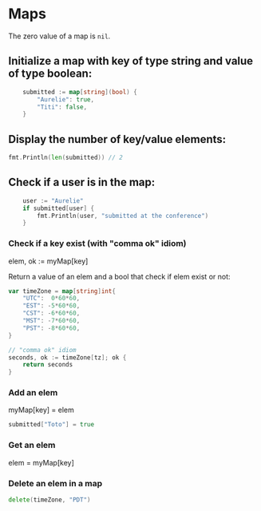 # Maps

The zero value of a map is `nil`.

## Initialize a map with key of type string and value of type boolean:

```go
	submitted := map[string](bool) {
    	"Aurelie": true,
    	"Titi": false,
	}
```

## Display the number of key/value elements:

```go
fmt.Println(len(submitted)) // 2
```

## Check if a user is in the map:

```go
	user := "Aurelie"
	if submitted[user] {
		fmt.Println(user, "submitted at the conference")
	}
```

### Check if a key exist (with "comma ok" idiom)

elem, ok := myMap[key]

Return a value of an elem and a bool that check if elem exist or not:

```go
var timeZone = map[string]int{
    "UTC":  0*60*60,
    "EST": -5*60*60,
    "CST": -6*60*60,
    "MST": -7*60*60,
    "PST": -8*60*60,
}

// "comma ok" idiom
seconds, ok := timeZone[tz]; ok {
    return seconds
}
```

### Add an elem

myMap[key] = elem

```go
submitted["Toto"] = true
```

### Get an elem

elem = myMap[key]

### Delete an elem in a map

```go
delete(timeZone, "PDT")
```

